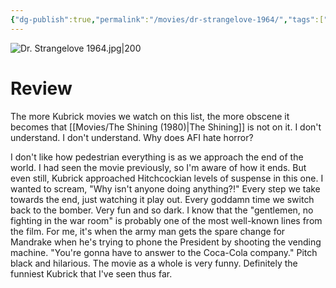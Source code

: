 ```yaml
---
{"dg-publish":true,"permalink":"/movies/dr-strangelove-1964/","tags":["movies"],"created":"2024-06-17","updated":"2025-03-13"}
---
```



![Dr. Strangelove 1964.jpg|200](/img/user/Attachments/Dr.%20Strangelove%201964.jpg)

# Review

The more Kubrick movies we watch on this list, the more obscene it becomes that [[Movies/The Shining (1980)\|The Shining]] is not on it. I don't understand. I don't understand. Why does AFI hate horror?

 I don't like how pedestrian everything is as we approach the end of the world. I had seen the movie previously, so I'm aware of how it ends. But even still, Kubrick approached Hitchcockian levels of suspense in this one. I wanted to scream, "Why isn't anyone doing anything?!" Every step we take towards the end, just watching it play out. Every goddamn time we switch back to the bomber. Very fun and so dark. I know that the "gentlemen, no fighting in the war room" is probably one of the most well-known lines from the film. For me, it's when the army man gets the spare change for Mandrake when he's trying to phone the President by shooting the vending machine. "You're gonna have to answer to the Coca-Cola company." Pitch black and hilarious. The movie as a whole is very funny. Definitely the funniest Kubrick that I've seen thus far.

